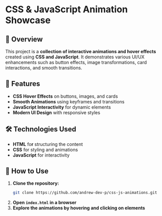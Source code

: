 # CSS & JavaScript Animation Showcase

## 📌 Overview

This project is a **collection of interactive animations and hover effects** created using **CSS and JavaScript**. It demonstrates various UI/UX enhancements such as button effects, image transformations, card interactions, and smooth transitions.

## 🎨 Features

- **CSS Hover Effects** on buttons, images, and cards
- **Smooth Animations** using keyframes and transitions
- **JavaScript Interactivity** for dynamic elements
- **Modern UI Design** with responsive styles

## 🛠️ Technologies Used

- **HTML** fo**r** structuring the content
- **CSS** for styling and animations
- **JavaScript** for interactivity

## 🚀 How to Use

1. **Clone the repository:**
   ```bash
   git clone https://github.com/andrew-dev-p/css-js-animations.git
   ```
2. **Open ****************`index.html`**************** in a browser**
3. **Explore the animations by hovering and clicking on elements**

